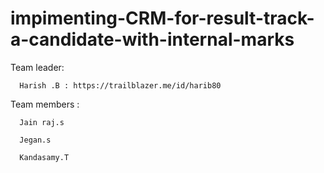 # impimenting-CRM-for-result-track-a-candidate-with-internal-marks

Team leader: 

      Harish .B : https://trailblazer.me/id/harib80

Team members :

      Jain raj.s
      
      Jegan.s   

      Kandasamy.T 
